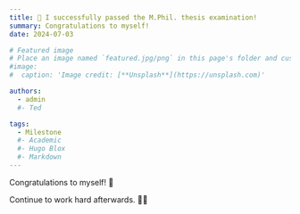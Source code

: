 ```yaml
---
title: 🎉 I successfully passed the M.Phil. thesis examination!
summary: Congratulations to myself!
date: 2024-07-03

# Featured image
# Place an image named `featured.jpg/png` in this page's folder and customize its options here.
#image:
#  caption: 'Image credit: [**Unsplash**](https://unsplash.com)'

authors:
  - admin
  #- Ted

tags:
  - Milestone
  #- Academic
  #- Hugo Blox
  #- Markdown
---
```


<!-- ## Congratulations to myself! -->
Congratulations to myself! 🎉

Continue to work hard afterwards. 🧑‍💻️
